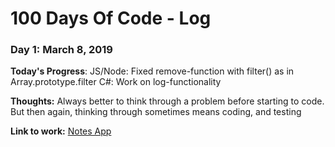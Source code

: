 # 100 Days Of Code - Log

### Day 1: March 8, 2019 

**Today's Progress**: JS/Node: Fixed remove-function with filter() as in Array.prototype.filter
C#: Work on log-functionality

**Thoughts:** Always better to think through a problem before starting to code. But then again, thinking through sometimes means coding, and testing

**Link to work:** [Notes App](https://github.com/BagheeraBear/NodeBackend)

